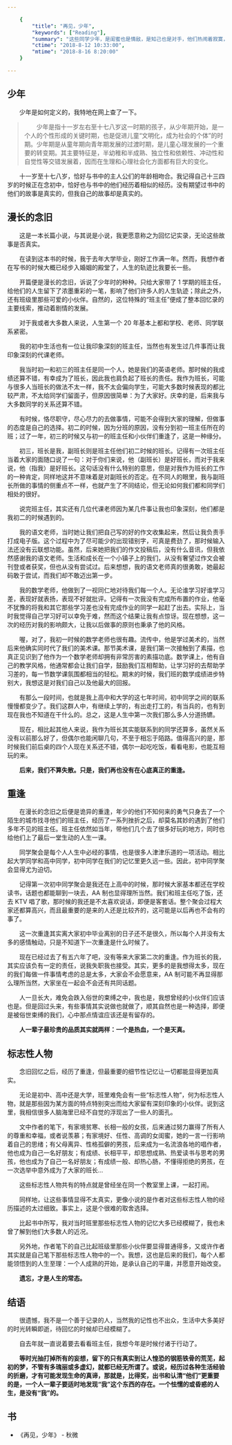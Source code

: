 ```yaml
---

    {
        "title": "再见，少年",
        "keywords": ["Reading"],
        "summary": "这些同学少年，是闺蜜也是情敌，是知己也是对手，他们热闹着寂寞，在骄傲中孤独，他们的成长多舛，他们的叛逆如此热烈又如此单纯。",
        "ctime": "2018-8-12 10:33:00",
        "mtime": "2018-8-16 8:20:00"
    }

---
```


## 少年

　　少年是如何定义的，我特地在网上查了一下。

> 　　少年是指十一岁左右至十七八岁这一时期的孩子，从少年期开始，是一个人的个性形成的关键时期，也是促进儿童“文明化，成为社会的个体”的时期。少年期是从童年期向青年期发展的过渡时期，是儿童心理发展的一个重要的转变期。其主要特征是，半幼稚和半成熟、独立性和依赖性、冲动性和自觉性等交错发展着，因而在生理和心理社会化方面都有巨大的变化。

　　十一岁至十七八岁，恰好与书中的主人公们的年龄相吻合。我记得自己十三四岁的时候正在念初中，恰好也与书中的他们经历着相似的经历。没有期望过书中的他们的故事是真实的，但我自己的故事却是真实的。

## 漫长的念旧

　　这是一本长篇小说，与其说是小说，我更愿意称之为回忆记实录，无论这些故事是否真实。

　　在读到这本书的时候，我于去年大学毕业，刚好工作满一年。然而，我想作者在写书的时候大概已经步入婚姻的殿堂了，人生的轨迹比我要长一些。

　　开篇便是漫长的念旧，诉说了少年时的种种。只给大家带了 1 学期的班主任，给他们的人生留下了浓墨重彩的一笔，影响了他们许多人的人生轨迹；除此之外，还有班级里那些可爱的小伙伴。自然的，这位特殊的“班主任”便成了整本回忆录的主要线索，推动着剧情的发展。

　　对于我或者大多数人来说，人生第一个 20 年基本上都和学校、老师、同学联系紧密。

　　我的初中生活也有一位让我印象深刻的班主任，当然也有发生过几件事而让我印象深刻的代课老师。

　　我当时初一和初三的班主任是同一个人，她是我们的英语老师。那时候的我成绩还算不错，有幸成为了班长，因此我也肩负起了班长的责任。我作为班长，可能与很多人当班长的做法不太一样，我不太会偏向学生，可能大多数时候表现的都比较严肃，不太给同学们留面子，但原因很简单：为了大家好。庆幸的是，后来我与大多数同学的关系还算不错。

　　有时候，恪尽职守，尽心尽力的去做事情，可能不会得到大家的理解，但做事的态度是自己的选择。初二的时候，因为分班的原因，没有分到初一班主任所在的班；过了一年，初三的时候又与初一的班主任和小伙伴们重逢了，这是一种缘分。

　　初三，班长是我，副班长则是班主任他们初二时候的班长。记得有一次班主任当着大家的面随口说了一句：对于你们来说，他（副班长）是好班长，而对于我来说，他（指我）是好班长。这句话没有什么特别的意思，但是对我作为班长的工作的一种肯定，同样地这并不意味着是对副班长的否定。在不同人的眼里，我与副班长所做的事情的侧重点不一样，也就产生了不同结论，但无论如何我们都和同学们相处的很好。

　　说完班主任，其实还有几位代课老师因为某几件事让我也印象深刻，他们都是我初二的时候遇到的。

　　我的语文老师，当时她让我们把自己写的好的作文收集起来，然后让我负责手打成电子版。这个过程中为了尽可能少的出现错别字，可真是费劲了，那时候输入法还没有云联想功能。虽然，后来她把我们的作文投稿后，没有什么音讯，但我依然感谢我的语文老师。生活和成长在一个小镇子上的我们，从没有奢望过作文会被刊登或者获奖，但也从没有尝试过。后来想想，我的语文老师真的很勇敢，她最起码敢于尝试，而我们却不敢迈出第一步。

　　我的数学老师，他做到了一视同仁地对待我们每一个人。无论谁学习好谁学习差，表现好就表扬，表现不好就批评。记得有一次我没有完成所布置的作业，他毫不犹豫的将我和其它那些学习差也没有完成作业的同学一起赶了出去。实际上，当时我觉得自己学习好可以幸免于难，然而这个结果让我有点惊讶。现在想想，这一次的经历对我的影响颇大，让我以后做事的原则也秉承了他的风格。

　　喔，对了，我初一时候的数学老师也很有趣。流传中，他是学过美术的，当然后来他确实同时代了我们的美术课。那节美术课，是我们第一次接触到了素描，也真正见识到了他作为一个数学老师却拥有非常厉害的素描功底。数学课上，他有自己的教学风格，他通常都会让我们自学，鼓励我们互相帮助，让学习好的去帮助学习差的，每一节数学课氛围都相当的轻松。期末的时候，我们班的数学成绩进步特别大，我想这是对我们自己以及他最大的回报。

　　有那么一段时间，也就是我上高中和大学的这七年时间，初中同学之间的联系慢慢都变少了。我们这群人中，有继续上学的，有出走打工的，有当兵的，也有到现在我也不知道在干什么的。总之，这是人生中第一次我们那么多人分道扬镳。

　　现在，相比起其他人来说，我作为班长其实能联系到的同学还算多，虽然关系没有以前那么好了，但偶尔也能闲聊几句，不至于相忘于陌路。值得高兴的是，那时候我们前后桌的四个人现在关系还不错，偶尔一起吃吃饭，看看电影，也能互相玩的来。

　　**后来，我们不算失散。只是，我们再也没有在心底真正的重逢。**

## 重逢

　　在漫长的念旧之后便是诡异的重逢，年少的他们不知何来的勇气只身去了一个陌生的城市找寻他们的班主任，经历了一系列挫折之后，却莫名其妙的遇到了他们多年不见的班主任。班主任依然如当年，带他们几个去了很多好玩的地方，同时也给他们上了最后一堂生动的人生一课。

　　同学聚会是每个人人生中必经的事情，也是很多人津津乐道的一项活动。相比起大学同学和高中同学，初中同学在我们的记忆里更久远一些。因此，初中同学聚会显得尤为迫切。

　　记得第一次初中同学聚会是我还在上高中的时候，那时候大家基本都还在学校读书，话题也都能聊到一块去，AA 制也显得理所当然。我们和班主任吃了饭，还去 KTV 唱了歌，那时候的我还是不太喜欢说话，即便是客套话。整个聚会过程大家还都算高兴，而且最重要的是来的人还是比较齐的，这可能是以后再也不会有的事了。

　　这一次重逢其实离大家初中毕业离别的日子还不是很久，所以每个人并没有太多的感情触动，只是不知道下一次重逢是什么时候了。

　　现在已经过去了有五六年了吧，没有等来大家第二次的重逢。作为班长的我，其实应该负有一定的责任，说我失职我也接受。其实，更多的是我想得太多，现在的我们每做一件事情考虑的总是太多，大家会不会愿意来，AA 制可能不再显得那么理所当然，大家坐在一起会不会还有共同话题。

　　人一旦长大，难免会跌入俗世的束缚之中，我也是，我想曾经的小伙伴们应该也是。但是回过头来，有些事情其实说做也就做了，顺其自然也是一种选择，即便是被俗世束缚的我们，心中那点情谊应该还是有留存的。

　　**人一辈子最珍贵的品质其实就两样：一个是热血，一个是天真。**

## 标志性人物

　　念旧回忆之后，经历了重逢，但最重要的细节性记忆让一切都能显得更加真实。

　　无论是初中、高中还是大学，班里难免会有一些“标志性人物”，何为标志性人物，就是那些因为某方面的特点特别突出而给大家留有深刻印象的小伙伴。说到这里，我相信很多人脑海里已经不自觉的浮现出了一些人的面孔。

　　文中作者的笔下，有家境贫寒、长相一般的女孩，后来通过努力赢得了所有人的尊重和幸福，或者说羡慕；有家境好、任性、高调的女闺蜜，她的一言一行影响着自己的思绪；有父母离异、性格孤僻的男孩，后来成为一名流浪各地的唱作者，他也成为自己一名好朋友；有成绩、长相平平，却思想成熟、热爱读书与思考的男孩，他也成为了自己一名好朋友；有成绩一般、却热心肠，不懂得拒绝的男孩，在一次选举中意外成为了大家的班长...

　　这些标志性人物共有的特点就是曾经坐在同一个教室里上课，一起打闹。

　　同样地，让这些事情显得不太真实，更像小说的是作者对这些标志性人物的经历描述的太过细致。事实上，这是个很难的取舍选择。

　　比起书中所写，我对当时班里那些标志性人物的记忆大多已经模糊了，我也未曾了解到他们大多数人的近况。

　　另外地，作者笔下的自己比起班级里那些小伙伴要显得普通得多，又或许作者其实就是自己笔下那些标志性人物中的一个。我想，这也是后来的我们，每个人都能领悟到的人生至理：一个人成熟的开始，是承认自己的平庸，并愿意开始改变。

　　**遗忘，才是人生的常态。**

## 结语

　　很遗憾，我不是一个善于记录的人，当然我的记性也不出众，生活中大多美好的时光转瞬即逝，待回忆的时候却已经模糊了。

　　自去年就一直说着要去看看班主任，我想今年是时候付诸于行动了。

　　**等时光抽打掉所有的妄想，留下的只有真实到让人惶恐的钢筋铁骨的荒芜，起初的梦，不管有多瑰丽或多虚幻，就都已经无所谓了。或说，经历过各种生活经验的折磨，才有可能发现生命的真谛，那就是，比得奖，出书和认清“他们”更重要的是，一个人一辈子要适时地发现“我”这个东西的存在。一个怯懦的或昏惑的人生，是没有“我”的。**

## 书

- 《再见，少年》 - 秋微